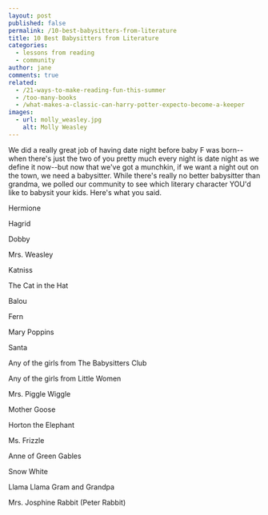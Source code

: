 ```yaml
---
layout: post
published: false
permalink: /10-best-babysitters-from-literature
title: 10 Best Babysitters from Literature
categories:
  - lessons from reading
  - community
author: jane
comments: true
related:
  - /21-ways-to-make-reading-fun-this-summer
  - /too-many-books
  - /what-makes-a-classic-can-harry-potter-expecto-become-a-keeper
images:
  - url: molly_weasley.jpg
    alt: Molly Weasley
---
```

We did a really great job of having date night before baby F was born--when there's just the two of you pretty much every night is date night as we define it now--but now that we've got a munchkin, if we want a night out on the town, we need a babysitter. While there's really no better babysitter than grandma, we polled our community to see which literary character YOU'd like to babysit your kids. Here's what you said.


Hermione

Hagrid

Dobby

Mrs. Weasley

Katniss

The Cat in the Hat

Balou

Fern

Mary Poppins

Santa

Any of the girls from The Babysitters Club

Any of the girls from Little Women

Mrs. Piggle Wiggle

Mother Goose

Horton the Elephant

Ms. Frizzle

Anne of Green Gables

Snow White

Llama Llama Gram and Grandpa

Mrs. Josphine Rabbit (Peter Rabbit)
